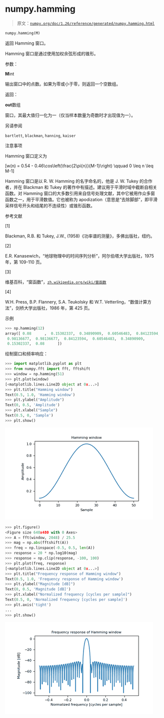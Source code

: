 # numpy.hamming

> 原文：[`numpy.org/doc/1.26/reference/generated/numpy.hamming.html`](https://numpy.org/doc/1.26/reference/generated/numpy.hamming.html)

```py
numpy.hamming(M)
```

返回 Hamming 窗口。

Hamming 窗口是通过使用加权余弦形成的锥形。

参数：

**M**int

输出窗口中的点数。如果为零或小于零，则返回一个空数组。

返回：

**out**数组

窗口，其最大值归一化为一（仅当样本数量为奇数时才出现值为一）。

另请参阅

`bartlett`, `blackman`, `hanning`, `kaiser`

注意事项

Hamming 窗口定义为

\[w(n) = 0.54 - 0.46\cos\left(\frac{2\pi{n}}{M-1}\right) \qquad 0 \leq n \leq M-1\]

Hamming 窗口是以 R. W. Hamming 的名字命名的，他是 J. W. Tukey 的合作者，并在 Blackman 和 Tukey 的著作中有描述。建议用于平滑时域中截断自相关函数。对 Hamming 窗口的大多数引用来自信号处理文献，其中它被用作众多窗函数之一，用于平滑数值。它也被称为 apodization（意思是“去除脚部”，即平滑采样信号开头和结尾的不连续性）或锥形函数。

参考文献

[1]

Blackman, R.B. 和 Tukey, J.W., (1958)《功率谱的测量》，多佛出版社，纽约。

[2]

E.R. Kanasewich，“地球物理中的时间序列分析”，阿尔伯塔大学出版社，1975 年，第 109-110 页。

[3]

维基百科，“窗函数”，[`zh.wikipedia.org/wiki/窗函数`](https://zh.wikipedia.org/wiki/窗函数)

[4]

W.H. Press, B.P. Flannery, S.A. Teukolsky 和 W.T. Vetterling，“数值计算方法”，剑桥大学出版社，1986 年，第 425 页。

示例

```py
>>> np.hamming(12)
array([ 0.08      ,  0.15302337,  0.34890909,  0.60546483,  0.84123594, # may vary
 0.98136677,  0.98136677,  0.84123594,  0.60546483,  0.34890909,
 0.15302337,  0.08      ]) 
```

绘制窗口和频率响应：

```py
>>> import matplotlib.pyplot as plt
>>> from numpy.fft import fft, fftshift
>>> window = np.hamming(51)
>>> plt.plot(window)
[<matplotlib.lines.Line2D object at 0x...>]
>>> plt.title("Hamming window")
Text(0.5, 1.0, 'Hamming window')
>>> plt.ylabel("Amplitude")
Text(0, 0.5, 'Amplitude')
>>> plt.xlabel("Sample")
Text(0.5, 0, 'Sample')
>>> plt.show() 
```

![../../_images/numpy-hamming-1_00_00.png](img/d4a776d861d5f3ef9e16ef07f6921fc9.png)

```py
>>> plt.figure()
<Figure size 640x480 with 0 Axes>
>>> A = fft(window, 2048) / 25.5
>>> mag = np.abs(fftshift(A))
>>> freq = np.linspace(-0.5, 0.5, len(A))
>>> response = 20 * np.log10(mag)
>>> response = np.clip(response, -100, 100)
>>> plt.plot(freq, response)
[<matplotlib.lines.Line2D object at 0x...>]
>>> plt.title("Frequency response of Hamming window")
Text(0.5, 1.0, 'Frequency response of Hamming window')
>>> plt.ylabel("Magnitude [dB]")
Text(0, 0.5, 'Magnitude [dB]')
>>> plt.xlabel("Normalized frequency [cycles per sample]")
Text(0.5, 0, 'Normalized frequency [cycles per sample]')
>>> plt.axis('tight')
...
>>> plt.show() 
```

![../../_images/numpy-hamming-1_01_00.png](img/e9a138bce0463b4fa01a2ae8e803f2b8.png)
